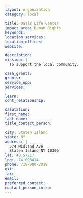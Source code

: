 ```yaml
---
layout: organization
category: local

title: Oasis Life Center
impact_area: Human Rights
keywords: 
location_services: 
location_offices: 
website: 

description: 
mission: |
  To support the local community.

cash_grants: 
grants: 
service_opp: 
services: 

learn: 
cont_relationship: 

salutation: 
first_name: 
last_name: 
title_contact_person: 

city: Staten Island
state: NY
address: |
  574 Midland Ave     
  Staten Island NY 10306
lat: 40.57217
lng: -74.093414
phone: 718-980-2019
ext: 
fax: 
email: 
preferred_contact: 
contact_person_intro: 
---
```

